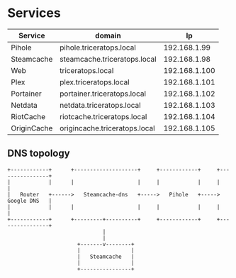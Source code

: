 # Services

| Service     | domain                        | Ip            |
| ----------- | ----------------------------- | ------------- |
| Pihole      | pihole.triceratops.local      | 192.168.1.99  |
| Steamcache  | steamcache.triceratops.local  | 192.168.1.98  |
| Web         | triceratops.local             | 192.168.1.100 |
| Plex        | plex.triceratops.local        | 192.168.1.101 |
| Portainer   | portainer.triceratops.local   | 192.168.1.102 |
| Netdata     | netdata.triceratops.local     | 192.168.1.103 |
| RiotCache   | riotcache.triceratops.local   | 192.168.1.104 |
| OriginCache | origincache.triceratops.local | 192.168.1.105 |

## DNS topology

```
+------------+      +--------------------+     +------------+     +----------------+
|            |      |                    |     |            |     |                |
|   Router   +------>   Steamcache-dns   +----->   Pihole   +----->   Google DNS   |
|            |      |                    |     |            |     |                |
+------------+      +---------+----------+     +------------+     +----------------+
                              |
                              |
                      +-------v--------+
                      |                |
                      |   Steamcache   |
                      |                |
                      +----------------+

```